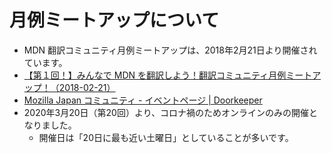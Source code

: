 # 月例ミートアップについて

- MDN 翻訳コミュニティ月例ミートアップは、2018年2月21日より開催されています。
- [【第１回！】みんなで MDN を翻訳しよう！翻訳コミュニティ月例ミートアップ！（2018-02-21）](https://mozilla.doorkeeper.jp/events/70796)
- [Mozilla Japan コミュニティ - イベントページ | Doorkeeper](https://mozilla.doorkeeper.jp/)
- 2020年3月20日（第20回）より、コロナ禍のためオンラインのみの開催となりました。
    - 開催日は「20日に最も近い土曜日」としていることが多いです。
